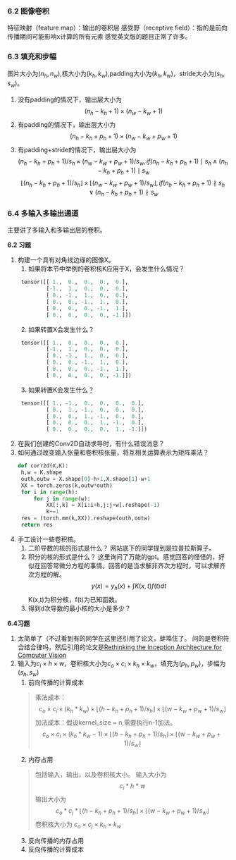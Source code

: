### 6.2 图像卷积

特征映射（feature map）：输出的卷积层
感受野（receptive field）：指的是前向传播期间可能影响x计算的所有元素
感觉英文版的题目正常了许多。

### 6.3 填充和步幅

图片大小为$(n_h,n_w)$,核大小为$(k_h,k_w)$,padding大小为$(k_h,k_w)$，stride大小为$(s_h,s_w)$。

1. 没有padding的情况下，输出层大小为
   $$
        (n_h - k_h + 1) \times (n_w - k_w + 1)
   $$
2. 有padding的情况下，输出层大小为
   $$
        (n_h - k_h + p_h + 1) \times (n_w - k_w + p_w + 1)
   $$
3. 有padding+stride的情况下，输出层大小为
   $$
        (n_h - k_h + p_h + 1) / s_h \times (n_w - k_w + p_w + 1)/ s_w, if (n_h - k_h + p_h + 1) \mid s_h \wedge (n_h - k_h + p_h + 1) \mid s_w 
   $$
   $$
        \lfloor{(n_h - k_h + p_h + 1) / s_h}\rfloor \times \lfloor{(n_w - k_w + p_w + 1)/ s_w}\rfloor, if (n_h - k_h + p_h + 1) \nmid s_h \vee (n_h - k_h + p_h + 1) \nmid s_w
   $$

### 6.4 多输入多输出通道
主要讲了多输入和多输出层的卷积。
   

**6.2 习题**
1. 构建一个具有对角线边缘的图像X。
   1. 如果将本节中举例的卷积核K应用于X，会发生什么情况？
   ```python
    tensor([[ 1.,  0.,  0.,  0.,  0.],
            [-1.,  1.,  0.,  0.,  0.],
            [ 0., -1.,  1.,  0.,  0.],
            [ 0.,  0., -1.,  1.,  0.],
            [ 0.,  0.,  0., -1.,  1.],
            [ 0.,  0.,  0.,  0., -1.]])
    ```
   2. 如果转置X会发生什么？
   ```python
    tensor([[ 1.,  0.,  0.,  0.,  0.],
            [-1.,  1.,  0.,  0.,  0.],
            [ 0., -1.,  1.,  0.,  0.],
            [ 0.,  0., -1.,  1.,  0.],
            [ 0.,  0.,  0., -1.,  1.],
            [ 0.,  0.,  0.,  0., -1.]])
   ```
   3. 如果转置K会发生什么？
   ```python
    tensor([[ 1., -1.,  0.,  0.,  0.,  0.],
            [ 0.,  1., -1.,  0.,  0.,  0.],
            [ 0.,  0.,  1., -1.,  0.,  0.],
            [ 0.,  0.,  0.,  1., -1.,  0.],
            [ 0.,  0.,  0.,  0.,  1., -1.]])
   ```
2. 在我们创建的Conv2D自动求导时，有什么错误消息？
3. 如何通过改变输入张量和卷积核张量，将互相关运算表示为矩阵乘法？
   ```python
   def corr2d(X,K):
    h,w = K.shape
    outh,outw = X.shape[0]-h+1,X.shape[1]-w+1
    XX = torch.zeros(k,outw*outh)
    for i in range(h):
        for j in range(w):
            XX[:,k] = X[i:i+h,j:j+w].reshape(-1)
            k+=1
    res = (torch.mm(k,XX)).reshape(outh,outw)
    return res 
   ```
4. 手工设计一些卷积核。
   1. 二阶导数的核的形式是什么？
   网站底下的同学提到是拉普拉斯算子。
   2. 积分的核的形式是什么？
   这里询问了万能的gpt。感觉回答的怪怪的，好似在回答常微分方程的事情。回答的是当求解非齐次方程时，可以求解齐次方程的解。
   $$
   y(x) = y_h(x) + \int K(x,t)f(t)dt
   $$
   K(x,t)为积分核，f(t)为已知函数。
   3. 得到d次导数的最小核的大小是多少？

**6.4习题**

1. 太简单了（不过看到有的同学在这里还引用了论文，蚌埠住了。
   问的是卷积符合结合律吗，然后引用的论文是[Rethinking the Inception Architecture for Computer Vision](https://arxiv.org/abs/1512.00567)
2. 输入为$c_i \times h \times w$，卷积核大小为$c_o \times c_i \times k_h \times k_w$，填充为$(p_h,p_w)$，步幅为$(s_h,s_w)$
   1. 前向传播的计算成本
   > 乘法成本： 
   > $$c_o \times c_i \times (k_h*k_w) \times {\lfloor{(h - k_h + p_h + 1) / s_h}\rfloor \times \lfloor{(w - k_w + p_w + 1)/ s_w}\rfloor}$$
   > 加法成本：假设kernel_size = n,需要执行n-1加法。
   > $$
   c_o \times c_i \times (k_h*k_w - 1) \times {\lfloor{(h - k_h + p_h + 1) / s_h}\rfloor \times \lfloor{(w - k_w + p_w + 1)/ s_w}\rfloor}
   $$
   2. 内存占用
   > 包括输入，输出，以及卷积核大小。
   > 输入大小为
   > $$ c_i * h * w $$
   > 输出大小为
   > $$c_o * c_j * {\lfloor{(h - k_h + p_h + 1) / s_h}\rfloor \times \lfloor{(w - k_w + p_w + 1)/ s_w}\rfloor}$$
   > 卷积核大小为
   > $c_o \times c_j \times k_h \times k_w$ 
   3. 反向传播的内存占用
   4. 反向传播的计算成本
   